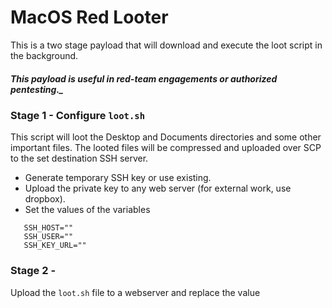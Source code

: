 # MacOS Red Looter

This is a two stage payload that will download and execute the loot script in the background.
##### This payload is useful in red-team engagements or **authorized** pentesting._

### Stage 1  - Configure `loot.sh`
This script will loot the Desktop and Documents directories and some other important files.
The looted files will be compressed and uploaded over SCP to the set destination SSH server.
  - Generate temporary SSH key or use existing.
  - Upload the private key to any web server (for external work, use dropbox).
  - Set the values of the variables
```
   SSH_HOST=""
   SSH_USER=""
   SSH_KEY_URL=""
```

### Stage 2 -  
Upload the `loot.sh` file to a webserver and replace the value _<SCRIPT URL>_ with the URL of the webserver in `payload.txt`.
  _If you use the URl to the raw file on github the first stage will take longer since it's long path which makes it more noticable._
